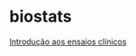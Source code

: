 # biostats
[Introdução aos ensaios clínicos](http://nbviewer.ipython.org/gist/regifukuchi/26f4b1eb2326dabd9644)
